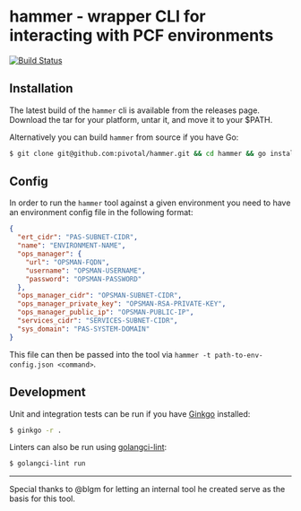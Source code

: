 # hammer - wrapper CLI for interacting with PCF environments
[![Build Status](https://travis-ci.com/pivotal/hammer.svg?token=jUqzM7hyJNi7CRu5xyLL&branch=master)](https://travis-ci.com/pivotal/hammer)

## Installation

The latest build of the `hammer` cli is available from the releases page.
Download the tar for your platform, untar it, and move it to your $PATH.

Alternatively you can build `hammer` from source if you have Go:
```bash
$ git clone git@github.com:pivotal/hammer.git && cd hammer && go install
```

## Config

In order to run the `hammer` tool against a given environment you need to have an environment config file in the following format:
```json
{
  "ert_cidr": "PAS-SUBNET-CIDR",
  "name": "ENVIRONMENT-NAME",
  "ops_manager": {
    "url": "OPSMAN-FQDN",
    "username": "OPSMAN-USERNAME",
    "password": "OPSMAN-PASSWORD"
  },
  "ops_manager_cidr": "OPSMAN-SUBNET-CIDR",
  "ops_manager_private_key": "OPSMAN-RSA-PRIVATE-KEY",
  "ops_manager_public_ip": "OPSMAN-PUBLIC-IP",
  "services_cidr": "SERVICES-SUBNET-CIDR",
  "sys_domain": "PAS-SYSTEM-DOMAIN"
}
```
This file can then be passed into the tool via `hammer -t path-to-env-config.json <command>`.

## Development

Unit and integration tests can be run if you have [Ginkgo](https://github.com/onsi/ginkgo) installed:
```bash
$ ginkgo -r .
```

Linters can also be run using [golangci-lint](https://github.com/golangci/golangci-lint):
```bash
$ golangci-lint run
```

---

Special thanks to @blgm for letting an internal tool he created serve as the basis for this tool.
